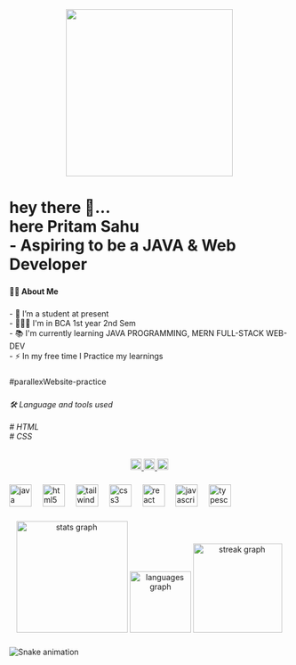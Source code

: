 <div align="center">
  <img height="300" src="https://www.bing.com/th/id/OGC.0274207612d515f49012c87803a9e631?pid=1.7&rurl=https%3a%2f%2fcdn.dribbble.com%2fusers%2f2514208%2fscreenshots%2f9457622%2fweb_developer.gif&ehk=veqYgmD8af74WfDt9fVqmJ3xlglSnvKPXLACcqwhA%2bY%3d"  />
</div>

###

<h1 align="left">hey there 👋...<br>here Pritam Sahu<br>- Aspiring to be a JAVA & Web Developer</h1>

###

<h4 align="left">👩‍💻 About Me</h4>

###

<p align="left">- 🔭 I’m a student at present<br>- 👨🏻‍🎓 I'm in BCA 1st year 2nd Sem<br>- 📚 I'm currently learning JAVA PROGRAMMING, MERN FULL-STACK WEB-DEV<br>- ⚡ In my free time I Practice my learnings</p>

###

<p align="left">#parallexWebsite-practice</p>

###

<h6 align="left">🛠 Language and tools used<br><br># HTML <br># CSS</h6>

###

<div align="center">
  <a href="https://www.linkedin.com/in/pritam-sahu-532183268/" target="_blank">
    <img src="https://img.shields.io/static/v1?message=LinkedIn&logo=linkedin&label=&color=0077B5&logoColor=white&labelColor=&style=for-the-badge" height="20" alt="linkedin logo"  />
  </a>
  <a href="https://discord.com/channels/@me" target="_blank">
    <img src="https://img.shields.io/static/v1?message=Discord&logo=discord&label=&color=7289DA&logoColor=white&labelColor=&style=for-the-badge" height="20" alt="discord logo"  />
  </a>
  <a href="https://www.instagram.com/pritam.pyare.1999/" target="_blank">
    <img src="https://img.shields.io/static/v1?message=Instagram&logo=instagram&label=&color=E4405F&logoColor=white&labelColor=&style=for-the-badge" height="20" alt="instagram logo"  />
  </a>
</div>

###

<div align="left">
  <img src="https://cdn.jsdelivr.net/gh/devicons/devicon/icons/java/java-original.svg" height="40" alt="java logo"  />
  <img width="12" />
  <img src="https://cdn.jsdelivr.net/gh/devicons/devicon/icons/html5/html5-original-wordmark.svg" height="40" alt="html5 logo"  />
  <img width="12" />
  <img src="https://cdn.jsdelivr.net/gh/devicons/devicon/icons/tailwindcss/tailwindcss-plain.svg" height="40" alt="tailwindcss logo"  />
  <img width="12" />
  <img src="https://cdn.jsdelivr.net/gh/devicons/devicon/icons/css3/css3-original-wordmark.svg" height="40" alt="css3 logo"  />
  <img width="12" />
  <img src="https://cdn.jsdelivr.net/gh/devicons/devicon/icons/react/react-original.svg" height="40" alt="react logo"  />
  <img width="12" />
  <img src="https://cdn.jsdelivr.net/gh/devicons/devicon/icons/javascript/javascript-plain.svg" height="40" alt="javascript logo"  />
  <img width="12" />
  <img src="https://cdn.jsdelivr.net/gh/devicons/devicon/icons/typescript/typescript-original.svg" height="40" alt="typescript logo"  />
</div>

###

<div align="center">
  <img src="https://github-readme-stats.vercel.app/api?username=pritamsahu99&hide_title=false&hide_rank=false&show_icons=true&include_all_commits=true&count_private=true&disable_animations=false&theme=gruvbox&locale=en&hide_border=true&order=1&custom_title=My%20GitHub%20Stats" height="200" alt="stats graph"  />
  <img src="https://github-readme-stats.vercel.app/api/top-langs?username=pritamsahu99&locale=en&hide_title=false&layout=compact&card_width=320&langs_count=5&theme=radical&hide_border=false&order=2" height="110" alt="languages graph"  />
  <img src="https://streak-stats.demolab.com?user=pritamsahu99&locale=en&mode=daily&theme=dracula&hide_border=false&border_radius=5&order=3" height="160" alt="streak graph"  />
</div>

###

<img src="https://profile-readme-generator.com/assets/snake.svg" alt="Snake animation" />

###

